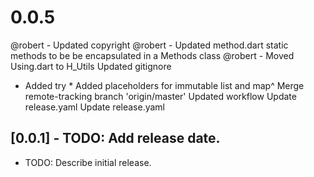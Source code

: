 # 0.0.5
@robert - Updated copyright
@robert - Updated method.dart static methods to be be encapsulated in a Methods class
@robert - Moved Using.dart to H_Utils
Updated gitignore
* Added try * Added placeholders for immutable list and map^
Merge remote-tracking branch 'origin/master'
Updated workflow
Update release.yaml
Update release.yaml

## \[0.0.1] - TODO: Add release date.

* TODO: Describe initial release.

